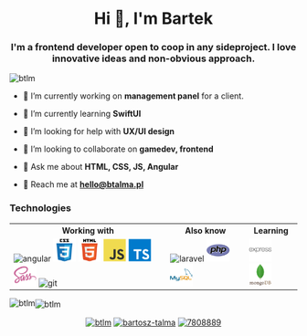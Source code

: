 <h1 align="center">Hi 👋, I'm Bartek</h1>
<h3 align="center">I'm a frontend developer open to coop in any sideproject. I love innovative ideas and non-obvious approach.</h3>

<p align="left"> <img src="https://komarev.com/ghpvc/?username=btlm" alt="btlm" /> </p>

- 🔭 I’m currently working on **management panel** for a client. 

- 🌱 I’m currently learning **SwiftUI**

- 🤔 I’m looking for help with **UX/UI design**

- 👯 I’m looking to collaborate on **gamedev, frontend**

- 💬 Ask me about **HTML, CSS, JS, Angular**

- 📧 Reach me at **hello@btalma.pl**

<!-- ### Blogs posts -->
<!-- BLOG-POST-LIST:START -->
<!-- BLOG-POST-LIST:END -->

### Technologies

<table>
  <tr>
    <th>Working with</th>
    <th>Also know</th>
    <th>Learning</th>
  </tr>
  <tr>
    <td>
      <img src="https://blog.ninja-squad.com/assets/images/angular_gradient.png" alt="angular" width="40" height="40"/>
      <img src="https://raw.githubusercontent.com/devicons/devicon/master/icons/css3/css3-original-wordmark.svg" alt="css3" width="40" height="40"/>
      <img src="https://raw.githubusercontent.com/devicons/devicon/master/icons/html5/html5-original-wordmark.svg" alt="html5" width="40" height="40"/>
      <img src="https://raw.githubusercontent.com/devicons/devicon/master/icons/javascript/javascript-original.svg" alt="javascript" width="40" height="40"/>
      <img src="https://raw.githubusercontent.com/devicons/devicon/master/icons/typescript/typescript-original.svg" alt="typescript" width="40" height="40"/>
      <img src="https://raw.githubusercontent.com/devicons/devicon/master/icons/sass/sass-original.svg" alt="sass" width="40" height="40"/>
      <img src="https://www.vectorlogo.zone/logos/git-scm/git-scm-icon.svg" alt="git" width="40" height="40"/>
    </td>
    <td>
      <img src="https://upload.wikimedia.org/wikipedia/commons/thumb/9/9a/Laravel.svg/1969px-Laravel.svg.png" alt="laravel" width="40" height="40"/>
      <img src="https://raw.githubusercontent.com/devicons/devicon/master/icons/php/php-original.svg" alt="php" width="40" height="40"/>
      <img src="https://raw.githubusercontent.com/devicons/devicon/master/icons/mysql/mysql-original-wordmark.svg" alt="mysql" width="40" height="40"/>
    </td>
    <td>
      <img src="https://raw.githubusercontent.com/devicons/devicon/master/icons/express/express-original-wordmark.svg" alt="express" width="40" height="40"/>
      <img src="https://raw.githubusercontent.com/devicons/devicon/master/icons/mongodb/mongodb-original-wordmark.svg" alt="mongodb" width="40" height="40"/>
    </td>
  </tr>
  </table>


<img align="left" src="https://github-readme-stats.vercel.app/api/top-langs/?username=btlm&layout=compact&hide=html" alt="btlm" />

<img align="center" src="https://github-readme-stats.vercel.app/api?username=btlm&show_icons=true" alt="btlm" />

<p align="center">
<a href="https://dev.to/btlm" target="blank"><img align="center" src="https://cdn.jsdelivr.net/npm/simple-icons@3.0.1/icons/dev-dot-to.svg" alt="btlm" height="30" width="30" /></a>
<a href="https://linkedin.com/in/bartosz-talma" target="blank"><img align="center" src="https://cdn.jsdelivr.net/npm/simple-icons@3.0.1/icons/linkedin.svg" alt="bartosz-talma" height="30" width="30" /></a>
<a href="https://stackoverflow.com/users/7808889" target="blank"><img align="center" src="https://cdn.jsdelivr.net/npm/simple-icons@3.0.1/icons/stackoverflow.svg" alt="7808889" height="30" width="30" /></a>
</p>
